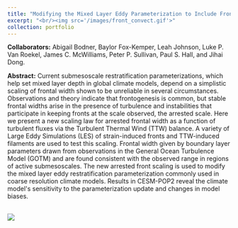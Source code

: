 ```yaml
---
title: "Modifying the Mixed Layer Eddy Parameterization to Include Frontogenesis Arrest by Boundary Layer Turbulence"
excerpt: "<br/><img src='/images/front_convect.gif'>"
collection: portfolio
---
```


**Collaborators:** Abigail Bodner, Baylor Fox-Kemper, Leah Johnson, Luke P. Van Roekel, James C. McWilliams, Peter P. Sullivan, Paul S. Hall, and Jihai Dong.

**Abstract:** Current submesoscale restratification parameterizations, which help set mixed layer depth in global climate models, depend on a simplistic scaling of frontal width shown to be unreliable in several circumstances. Observations and theory indicate that frontogenesis is common, but stable frontal widths arise in the presence of turbulence and instabilities that participate in keeping fronts at the scale observed, the arrested scale. Here we present a new scaling law for arrested frontal width as a function of turbulent fluxes via the Turbulent Thermal Wind (TTW) balance. A variety of Large Eddy Simulations (LES) of strain-induced fronts and TTW-induced filaments are used to test this scaling. Frontal width given by boundary layer parameters drawn from observations in the General Ocean Turbulence Model (GOTM) and are found consistent with the observed range in regions of active submesoscales. The new arrested front scaling is used to modify the mixed layer eddy restratification parameterization commonly used in coarse resolution climate models. Results in CESM-POP2 reveal the climate model's sensitivity to the parameterization update and changes in model biases.


<br/><img src='/images/front_convect.gif'>
